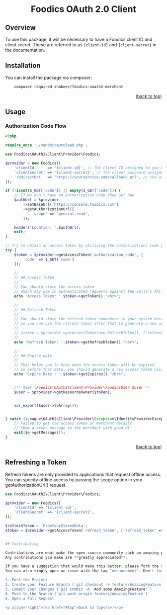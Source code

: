 <div id="top"></div>
<div align="center"> 
  <h1 align="center">Foodics OAuth 2.0 Client</h1>
</div>

## Overview

To use this package, it will be necessary to have a Foodics client ID and client secret. These are referred to as `{client-id}` and `{client-secret}` in the documentation.


## Installation

You can install the package via composer:

```bash
    composer required shabeer/foodics-ouath2-merchant
```
<p align="right">(<a href="#top">back to top</a>)</p>

## Usage

### Authorization Code Flow

```php
<?php

require_once './vendor/autoload.php';

use Foodics\OAuth2\Client\Provider\Foodics;

$provider = new Foodics([
    'clientId'     => '{client-id}', // The client ID assigned to you by Salla
    'clientSecret' => '{client-secret}', // The client password assigned to you by Salla
    'redirectUri'  => 'https://yourservice.com/callback_url', // the url for current page in your service
]);

if (!isset($_GET['code']) || empty($_GET['code'])) {
    // If we don't have an authorization code then get one
    $authUrl = $provider
        ->setBaseUrl('https://console.foodics.com')
        ->getAuthorizationUrl([
            'scope' => 'general.read',
        ]);

    header('Location: '.$authUrl);
    exit;
}

// Try to obtain an access token by utilizing the authorisations code grant.
try {
    $token = $provider->getAccessToken('authorization_code', [
        'code' => $_GET['code']
    ]);

    //
    // ## Access Token
    //
    // You should store the access token
    // which may use in authenticated requests against the Salla's API
    echo 'Access Token: '.$token->getToken()."<br>";

    //
    // ## Refresh Token
    //
    // You should store the refresh token somewhere in your system because the access token expired after 14 days
    // so you can use the refresh token after that to generate a new access token without asking any access from the merchant
    //
    // $token = $provider->getAccessToken(new RefreshToken(), ['refresh_token' => $token->getRefreshToken()]);
    //
    echo 'Refresh Token: '.$token->getRefreshToken()."<br>";

    //
    // ## Expire date
    //
    // This helps you to know when the access token will be expired
    // so before that date, you should generate a new access token using the refresh token
    echo 'Expire Date : '.$token->getExpires()."<br>";


    /** @var \Foodics\OAuth2\Client\Provider\FoodicsUser $user */
    $user = $provider->getResourceOwner($token);


    var_export($user->toArray());


} catch (\League\OAuth2\Client\Provider\Exception\IdentityProviderException $e) {
    // Failed to get the access token or merchant details.
    // show a error message to the merchant with good UI
    exit($e->getMessage());
}
```
<p align="right">(<a href="#top">back to top</a>)</p>

## Refreshing a Token

Refresh tokens are only provided to applications that request offline access. You can specify offline access by passing the scope option in your getAuthorizationUrl() request.

```php
use Foodics\OAuth2\Client\Provider\Foodics;

$provider = new Foodics([
    'clientId' => '{client-id}',
    'clientSecret' => '{client-secret}',
]);

$refreshToken = 'FromYourStoredData';
$token = $provider->getAccessToken('refresh_token', ['refresh_token' => $refreshToken]);


## Contributing

Contributions are what make the open-source community such an amazing place to learn, inspire, and create. 
Any contributions you make are **greatly appreciated**.

If you have a suggestion that would make this better, please fork the repo and create a pull request. 
You can also simply open an issue with the tag "enhancement". Don't forget to give the project a star! Thanks again!

1. Fork the Project
2. Create your Feature Branch (`git checkout -b feature/AmazingFeature`)
3. Commit your Changes (`git commit -m 'Add some AmazingFeature'`)
4. Push to the Branch (`git push origin feature/AmazingFeature`)
5. Open a Pull Request

<p align="right">(<a href="#top">back to top</a>)</p>
